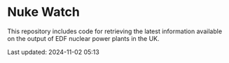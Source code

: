 # Nuke Watch

This repository includes code for retrieving the latest information available on the output of EDF nuclear power plants in the UK.

Last updated: 2024-11-02 05:13